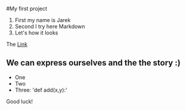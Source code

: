 #My first project


1. First my name is Jarek
2. Second I try here Markdown
3. Let's how it looks

The [Link](http://www.google.com)

## We can express ourselves and the the story :)

- One
- Two
- Three: 'def add(x,y):'

Good luck!
